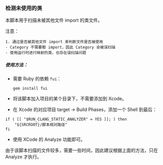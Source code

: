 
### 检测未使用的类

本脚本用于扫描未被其他文件 import 的类文件。

注意：

	1. 通过是否被其他文件 import 来判断文件是否被使用
	- Category 不需要都 import，因此 Category 会被误扫描
	- 使用运行时进行映射的类，也存在误扫描问题

##### 使用方法：

- 需要 Ruby 的依赖 `fui`：
	```
	gem install fui
	```
	
- 将该脚本加入项目的某个目录下，不需要添加到 Xcode。
- 在 Xcode 的对应项目 target -> Build Phases，添加一个 Shell 到最后：

```
if ( [[ "$RUN_CLANG_STATIC_ANALYZER" = YES ]]; ) then
	"${SRCROOT}/脚本相对路径"
fi
```
- 使用 XCode 的 Analyze 功能即可。

由于该脚本扫描的文件较多，需要一些时间，因此建议根据上面的方法，只在 Analyze 才执行。

